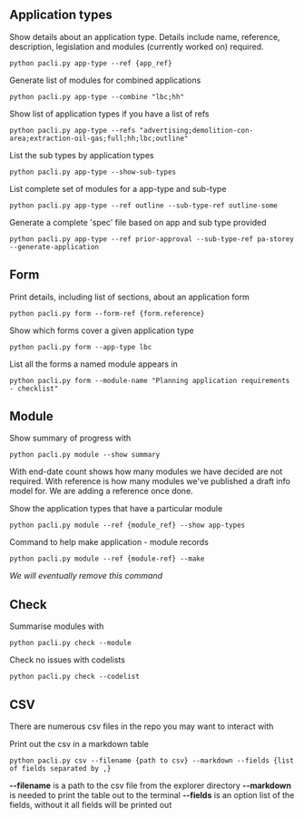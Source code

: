 
## Application types

Show details about an application type. Details include name, reference, description, legislation and modules (currently worked on) required.

```
python pacli.py app-type --ref {app_ref} 
```

Generate list of modules for combined applications
```
python pacli.py app-type --combine "lbc;hh" 
```

Show list of application types if you have a list of refs
```
python pacli.py app-type --refs "advertising;demolition-con-area;extraction-oil-gas;full;hh;lbc;outline"
```

List the sub types by application types
```
python pacli.py app-type --show-sub-types
```

List complete set of modules for a app-type and sub-type
```
python pacli.py app-type --ref outline --sub-type-ref outline-some
```

Generate a complete 'spec' file based on app and sub type provided
```
python pacli.py app-type --ref prior-approval --sub-type-ref pa-storey --generate-application
```


## Form

Print details, including list of sections, about an application form
```
python pacli.py form --form-ref {form.reference}
```

Show which forms cover a given application type
```
python pacli.py form --app-type lbc
```

List all the forms a named module appears in
```
python pacli.py form --module-name "Planning application requirements - checklist"  
```


## Module

Show summary of progress with
```
python pacli.py module --show summary
```
With end-date count shows how many modules we have decided are not required.
With reference is how many modules we've published a draft info model for. We are adding a reference once done.

Show the application types that have a particular module
```
python pacli.py module --ref {module_ref} --show app-types
```

Command to help make application - module records

```
python pacli.py module --ref {module-ref} --make
```
_We will eventually remove this command_


## Check

Summarise modules with
```
python pacli.py check --module
```

Check no issues with codelists
```
python pacli.py check --codelist
```

## CSV

There are numerous csv files in the repo you may want to interact with

Print out the csv in a markdown table
```
python pacli.py csv --filename {path to csv} --markdown --fields {list of fields separated by ,}
```
**--filename** is a path to the csv file from the explorer directory
**--markdown** is needed to print the table out to the terminal
**--fields** is an option list of the fields, without it all fields will be printed out
